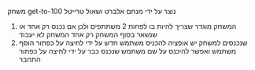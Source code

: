 משחק get-to-100
נוצר על ידי מנחם אלברט ושאול טרייטל
1. המשחק מוגדר שצריך להיות בו לפחות 2 משתתפים ולכן אם נכנס רק אחד או שנשאר
בסוף המשחק רק אחד המשחק לא יעבוד
2. שנכנסים למשחק יש אופציה להכניס משתמש חדש על ידי לחיצה על כפתור הוסף משתמש
ואפשר להיכנס על שם משתמש שנכנס כבר על ידי לחיצה על כפתור התחבר
